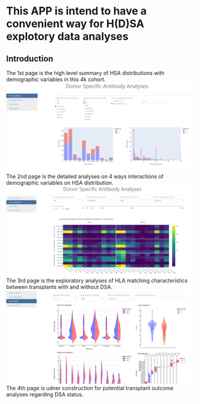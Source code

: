 # This APP is intend to have a convenient way for H(D)SA explotory data analyses
## Introduction

The 1st page is the high level summary of HSA distributions with demographic variables in this 4k cohort.
![Page 1](Page1.png)
The 2nd page is the detailed analyses on 4 ways interactions of demographic variables on HSA distribution.
![Page 2](Page2.png)
The 3rd page is the exploratory analyses of HLA matching characteristics between transplants with and without DSA. 
![Page 3](Page3.png)
The 4th page is udner construction for potential transplant outcome analyses regarding DSA status.
